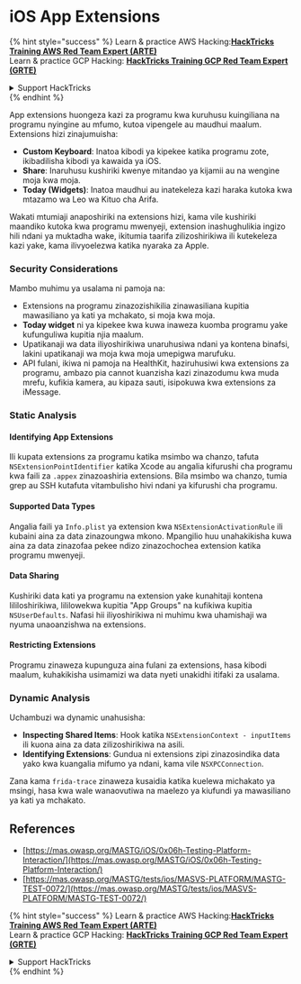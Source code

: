 # iOS App Extensions

{% hint style="success" %}
Learn & practice AWS Hacking:<img src="/.gitbook/assets/arte.png" alt="" data-size="line">[**HackTricks Training AWS Red Team Expert (ARTE)**](https://training.hacktricks.xyz/courses/arte)<img src="/.gitbook/assets/arte.png" alt="" data-size="line">\
Learn & practice GCP Hacking: <img src="/.gitbook/assets/grte.png" alt="" data-size="line">[**HackTricks Training GCP Red Team Expert (GRTE)**<img src="/.gitbook/assets/grte.png" alt="" data-size="line">](https://training.hacktricks.xyz/courses/grte)

<details>

<summary>Support HackTricks</summary>

* Check the [**subscription plans**](https://github.com/sponsors/carlospolop)!
* **Join the** 💬 [**Discord group**](https://discord.gg/hRep4RUj7f) or the [**telegram group**](https://t.me/peass) or **follow** us on **Twitter** 🐦 [**@hacktricks\_live**](https://twitter.com/hacktricks\_live)**.**
* **Share hacking tricks by submitting PRs to the** [**HackTricks**](https://github.com/carlospolop/hacktricks) and [**HackTricks Cloud**](https://github.com/carlospolop/hacktricks-cloud) github repos.

</details>
{% endhint %}

App extensions huongeza kazi za programu kwa kuruhusu kuingiliana na programu nyingine au mfumo, kutoa vipengele au maudhui maalum. Extensions hizi zinajumuisha:

- **Custom Keyboard**: Inatoa kibodi ya kipekee katika programu zote, ikibadilisha kibodi ya kawaida ya iOS.
- **Share**: Inaruhusu kushiriki kwenye mitandao ya kijamii au na wengine moja kwa moja.
- **Today (Widgets)**: Inatoa maudhui au inatekeleza kazi haraka kutoka kwa mtazamo wa Leo wa Kituo cha Arifa.

Wakati mtumiaji anaposhiriki na extensions hizi, kama vile kushiriki maandiko kutoka kwa programu mwenyeji, extension inashughulikia ingizo hili ndani ya muktadha wake, ikitumia taarifa zilizoshirikiwa ili kutekeleza kazi yake, kama ilivyoelezwa katika nyaraka za Apple.

### **Security Considerations**

Mambo muhimu ya usalama ni pamoja na:

- Extensions na programu zinazozishikilia zinawasiliana kupitia mawasiliano ya kati ya mchakato, si moja kwa moja.
- **Today widget** ni ya kipekee kwa kuwa inaweza kuomba programu yake kufunguliwa kupitia njia maalum.
- Upatikanaji wa data iliyoshirikiwa unaruhusiwa ndani ya kontena binafsi, lakini upatikanaji wa moja kwa moja umepigwa marufuku.
- API fulani, ikiwa ni pamoja na HealthKit, haziruhusiwi kwa extensions za programu, ambazo pia cannot kuanzisha kazi zinazodumu kwa muda mrefu, kufikia kamera, au kipaza sauti, isipokuwa kwa extensions za iMessage.

### Static Analysis

#### **Identifying App Extensions**

Ili kupata extensions za programu katika msimbo wa chanzo, tafuta `NSExtensionPointIdentifier` katika Xcode au angalia kifurushi cha programu kwa faili za `.appex` zinazoashiria extensions. Bila msimbo wa chanzo, tumia grep au SSH kutafuta vitambulisho hivi ndani ya kifurushi cha programu.

#### **Supported Data Types**

Angalia faili ya `Info.plist` ya extension kwa `NSExtensionActivationRule` ili kubaini aina za data zinazoungwa mkono. Mpangilio huu unahakikisha kuwa aina za data zinazofaa pekee ndizo zinazochochea extension katika programu mwenyeji.

#### **Data Sharing**

Kushiriki data kati ya programu na extension yake kunahitaji kontena lililoshirikiwa, lililowekwa kupitia "App Groups" na kufikiwa kupitia `NSUserDefaults`. Nafasi hii iliyoshirikiwa ni muhimu kwa uhamishaji wa nyuma unaoanzishwa na extensions.

#### **Restricting Extensions**

Programu zinaweza kupunguza aina fulani za extensions, hasa kibodi maalum, kuhakikisha usimamizi wa data nyeti unakidhi itifaki za usalama.

### Dynamic Analysis

Uchambuzi wa dynamic unahusisha:

- **Inspecting Shared Items**: Hook katika `NSExtensionContext - inputItems` ili kuona aina za data zilizoshirikiwa na asili.
- **Identifying Extensions**: Gundua ni extensions zipi zinazosindika data yako kwa kuangalia mifumo ya ndani, kama vile `NSXPCConnection`.

Zana kama `frida-trace` zinaweza kusaidia katika kuelewa michakato ya msingi, hasa kwa wale wanaovutiwa na maelezo ya kiufundi ya mawasiliano ya kati ya mchakato.

## References
* [https://mas.owasp.org/MASTG/iOS/0x06h-Testing-Platform-Interaction/](https://mas.owasp.org/MASTG/iOS/0x06h-Testing-Platform-Interaction/)
* [https://mas.owasp.org/MASTG/tests/ios/MASVS-PLATFORM/MASTG-TEST-0072/](https://mas.owasp.org/MASTG/tests/ios/MASVS-PLATFORM/MASTG-TEST-0072/)

{% hint style="success" %}
Learn & practice AWS Hacking:<img src="/.gitbook/assets/arte.png" alt="" data-size="line">[**HackTricks Training AWS Red Team Expert (ARTE)**](https://training.hacktricks.xyz/courses/arte)<img src="/.gitbook/assets/arte.png" alt="" data-size="line">\
Learn & practice GCP Hacking: <img src="/.gitbook/assets/grte.png" alt="" data-size="line">[**HackTricks Training GCP Red Team Expert (GRTE)**<img src="/.gitbook/assets/grte.png" alt="" data-size="line">](https://training.hacktricks.xyz/courses/grte)

<details>

<summary>Support HackTricks</summary>

* Check the [**subscription plans**](https://github.com/sponsors/carlospolop)!
* **Join the** 💬 [**Discord group**](https://discord.gg/hRep4RUj7f) or the [**telegram group**](https://t.me/peass) or **follow** us on **Twitter** 🐦 [**@hacktricks\_live**](https://twitter.com/hacktricks\_live)**.**
* **Share hacking tricks by submitting PRs to the** [**HackTricks**](https://github.com/carlospolop/hacktricks) and [**HackTricks Cloud**](https://github.com/carlospolop/hacktricks-cloud) github repos.

</details>
{% endhint %}
